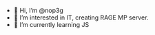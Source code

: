 - 👋 Hi, I’m @nop3g
- 👀 I’m interested in IT, creating RAGE MP server.
- 🌱 I’m currently learning JS

<!---
nop3g/nop3g is a ✨ special ✨ repository because its `README.md` (this file) appears on your GitHub profile.
You can click the Preview link to take a look at your changes.
--->

